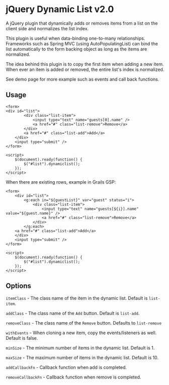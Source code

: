 # jQuery Dynamic List v2.0 #

A jQuery plugin that dynamically adds or removes items from a list on the client side and normalizes the list index.

This plugin is useful when data-binding one-to-many relationships.  Frameworks such as Spring MVC (using AutoPopulatingList) can bind the list automatically to the form backing object as long as the items are normalized.

The idea behind this plugin is to copy the first item when adding a new item.  When ever an item is added or removed, the entire list's index is normalized.

See demo page for more example such as events and call back functions.

## Usage ##

    <form>
	<div id="list">
            <div class="list-item">
                <input type="text" name="guests[0].name" />
                <a href="#" class="list-remove">Remove</a>
            </div>
            <a href="#" class="list-add">Add</a>
        </div>
        <input type="submit" />
    </form>

    <script>
        $(document).ready(function() {
            $("#list").dynamiclist();
        });
    </script>

When there are existing rows, example in Grails GSP:

    <form>
        <div id="list">
            <g:each in="${guestList}" var="guest" status="i">
                <div class="list-item">
                    <input type="text" name="guests[${i}].name" value="${guest.name}" />
                    <a href="#" class="list-remove">Remove</a>
                </div>
            </g:each>
        <a href="#" class="list-add">Add</a>
        </div>
        <input type="submit" />
    </form>

    <script>
        $(document).ready(function() {
            $("#list").dynamiclist();
        });
    </script>

## Options ##

`itemClass` - The class name of the item in the dynamic list.  Default is `list-item`.

`addClass` - The class name of the `Add` button.  Default is  `list-add`.

`removeClass` - The class name of the `Remove` button.  Defaults to `list-remove`

`withEvents` - When cloning a new item, copy the events/listeners as well.  Default is false.

`minSize` - The minimum number of items in the dynamic list.  Default is 1.

`maxSize` - The maximum number of items in the dynamic list.  Default is 10.

`addCallbackFn` - Callback function when add is completed.

`removeCallbackFn` - Callback function when remove is completed.
